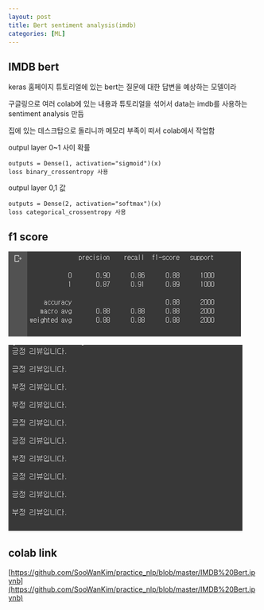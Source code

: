 ```yaml
---
layout: post
title: Bert sentiment analysis(imdb)
categories: [ML]
---
```


## IMDB bert


keras 홈페이지 튜토리얼에 있는 bert는 질문에 대한 답변을 예상하는 모델이라

구글링으로 여러 colab에 있는 내용과 튜토리얼을 섞어서 data는 imdb를 사용하는 sentiment analysis 만듬

집에 있는 데스크탑으로 돌리니까 메모리 부족이 떠서 colab에서 작업함


outpul layer 0~1 사이 확률

```
outputs = Dense(1, activation="sigmoid")(x)
loss binary_crossentropy 사용
```

outpul layer 0,1 값

```
outputs = Dense(2, activation="softmax")(x)
loss categorical_crossentropy 사용
```


## f1 score

![](/assets/images/2020-07-29-bert%20sentiment%20analysis(imdb)/2020-07-29-22-18-25.png)


![](/assets/images/2020-07-29-bert%20sentiment%20analysis(imdb)/2020-07-29-22-18-49.png)


## colab link

[https://github.com/SooWanKim/practice_nlp/blob/master/IMDB%20Bert.ipynb](https://github.com/SooWanKim/practice_nlp/blob/master/IMDB%20Bert.ipynb)